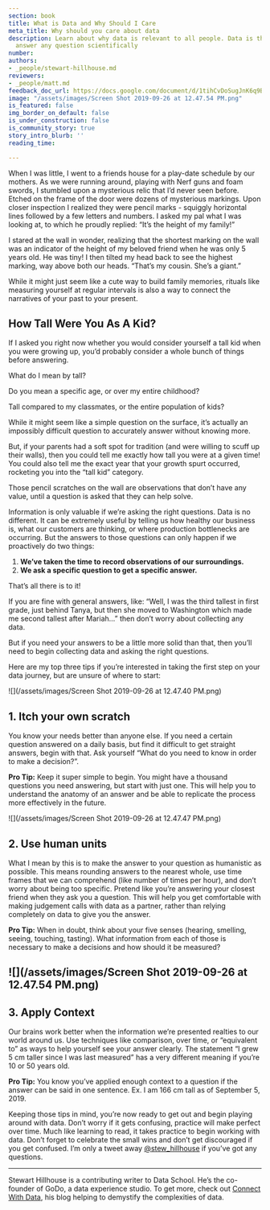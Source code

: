 ```yaml
---
section: book
title: What is Data and Why Should I Care
meta_title: Why should you care about data
description: Learn about why data is relevant to all people. Data is the basis to
  answer any question scientifically
number: 
authors:
- _people/stewart-hillhouse.md
reviewers:
- _people/matt.md
feedback_doc_url: https://docs.google.com/document/d/1tihCvDoSugJnK6q9BfC5nl8HCNPn_SjH9ok24tUkrxI/edit?usp=sharing
image: "/assets/images/Screen Shot 2019-09-26 at 12.47.54 PM.png"
is_featured: false
img_border_on_default: false
is_under_construction: false
is_community_story: true
story_intro_blurb: ''
reading_time: 

---
```

When I was little, I went to a friends house for a play-date schedule by our mothers. As we were running around, playing with Nerf guns and foam swords, I stumbled upon a mysterious relic that I’d never seen before. Etched on the frame of the door were dozens of mysterious markings. Upon closer inspection I realized they were pencil marks - squiggly horizontal lines followed by a few letters and numbers. I asked my pal what I was looking at, to which he proudly replied: “It’s the height of my family!”

I stared at the wall in wonder, realizing that the shortest marking on the wall was an indicator of the height of my beloved friend when he was only 5 years old. He was tiny! I then tilted my head back to see the highest marking, way above both our heads. “That’s my cousin. She’s a giant.”

While it might just seem like a cute way to build family memories, rituals like measuring yourself at regular intervals is also a way to connect the narratives of your past to your present.

## How Tall Were You As A Kid?

If I asked you right now whether you would consider yourself a tall kid when you were growing up, you’d probably consider a whole bunch of things before answering.

What do I mean by tall?

Do you mean a specific age, or over my entire childhood?

Tall compared to my classmates, or the entire population of kids?

While it might seem like a simple question on the surface, it’s actually an impossibly difficult question to accurately answer without knowing more.

But, if your parents had a soft spot for tradition (and were willing to scuff up their walls), then you could tell me exactly how tall you were at a given time! You could also tell me the exact year that your growth spurt occurred, rocketing you into the “tall kid” category.

Those pencil scratches on the wall are observations that don’t have any value, until a question is asked that they can help solve.

Information is only valuable if we’re asking the right questions. Data is no different. It can be extremely useful by telling us how healthy our business is, what our customers are thinking, or where production bottlenecks are occurring. But the answers to those questions can only happen if we proactively do two things:

1. **We’ve taken the time to record observations of our surroundings.**
2. **We ask a specific question to get a specific answer.**

That’s all there is to it!

If you are fine with general answers, like: “Well, I was the third tallest in first grade, just behind Tanya, but then she moved to Washington which made me second tallest after Mariah…” then don’t worry about collecting any data.

But if you need your answers to be a little more solid than that, then you’ll need to begin collecting data and asking the right questions.

Here are my top three tips if you’re interested in taking the first step on your data journey, but are unsure of where to start:

  
![](/assets/images/Screen Shot 2019-09-26 at 12.47.40 PM.png)

## 1. Itch your own scratch

You know your needs better than anyone else. If you need a certain question answered on a daily basis, but find it difficult to get straight answers, begin with that. Ask yourself “What do you need to know in order to make a decision?”.

**Pro Tip:** Keep it super simple to begin. You might have a thousand questions you need answering, but start with just one. This will help you to understand the anatomy of an answer and be able to replicate the process more effectively in the future.

![](/assets/images/Screen Shot 2019-09-26 at 12.47.47 PM.png)

## 2. Use human units

What I mean by this is to make the answer to your question as humanistic as possible. This means rounding answers to the nearest whole, use time frames that we can comprehend (like number of times per hour), and don’t worry about being too specific. Pretend like you’re answering your closest friend when they ask you a question. This will help you get comfortable with making judgement calls with data as a partner, rather than relying completely on data to give you the answer.

**Pro Tip:** When in doubt, think about your five senses (hearing, smelling, seeing, touching, tasting). What information from each of those is necessary to make a decisions and how should it be measured?

## ![](/assets/images/Screen Shot 2019-09-26 at 12.47.54 PM.png)

## 3. Apply Context

Our brains work better when the information we’re presented realties to our world around us. Use techniques like comparison, over time, or “equivalent to” as ways to help yourself see your answer clearly. The statement “I grew 5 cm taller since I was last measured” has a very different meaning if you’re 10 or 50 years old.

**Pro Tip:** You know you’ve applied enough context to a question if the answer can be said in one sentence. Ex. I am 166 cm tall as of September 5, 2019.

Keeping those tips in mind, you’re now ready to get out and begin playing around with data. Don’t worry if it gets confusing, practice will make perfect over time. Much like learning to read, it takes practice to begin working with data. Don’t forget to celebrate the small wins and don’t get discouraged if you get confused. I’m only a tweet away [@stew_hillhouse](https://twitter.com/stew_hillhouse?lang=en) if you’ve got any questions.

***

Stewart Hillhouse is a contributing writer to Data School. He’s the co-founder of GoDo, a data experience studio. To get more, check out [Connect With Data](https://connectwithdata.com/101ways), his blog helping to demystify the complexities of data.